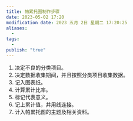 ```yaml
---
title: 帕累托图制作步骤
date: 2023-05-02 17:20
modification date: 2023 五月 2日 星期二 17:20:25
aliases:
  - 
tags:
  - 
publish: "true"
---
```


1.  决定不良的分类项目。
2.  决定数据收集期间，并且按照分类项目收集数据。
3.  记入图表纸。
4.  计算累计比率。
5.  标记代表意义。
6.  记上累计值，并用线连接。
7.  计入帕累托图的主题及相关资料。
